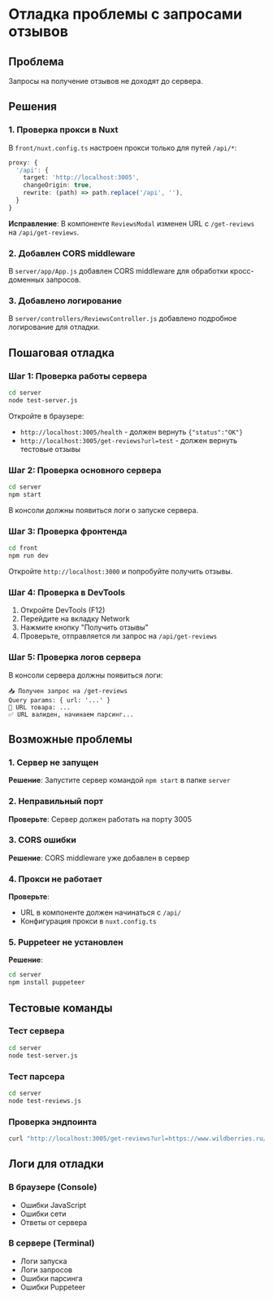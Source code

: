 # Отладка проблемы с запросами отзывов

## Проблема
Запросы на получение отзывов не доходят до сервера.

## Решения

### 1. Проверка прокси в Nuxt

В `front/nuxt.config.ts` настроен прокси только для путей `/api/*`:
```typescript
proxy: {
  '/api': {
    target: 'http://localhost:3005',
    changeOrigin: true,
    rewrite: (path) => path.replace('/api', ''),
  }
}
```

**Исправление**: В компоненте `ReviewsModal` изменен URL с `/get-reviews` на `/api/get-reviews`.

### 2. Добавлен CORS middleware

В `server/app/App.js` добавлен CORS middleware для обработки кросс-доменных запросов.

### 3. Добавлено логирование

В `server/controllers/ReviewsController.js` добавлено подробное логирование для отладки.

## Пошаговая отладка

### Шаг 1: Проверка работы сервера
```bash
cd server
node test-server.js
```

Откройте в браузере:
- `http://localhost:3005/health` - должен вернуть `{"status":"OK"}`
- `http://localhost:3005/get-reviews?url=test` - должен вернуть тестовые отзывы

### Шаг 2: Проверка основного сервера
```bash
cd server
npm start
```

В консоли должны появиться логи о запуске сервера.

### Шаг 3: Проверка фронтенда
```bash
cd front
npm run dev
```

Откройте `http://localhost:3000` и попробуйте получить отзывы.

### Шаг 4: Проверка в DevTools

1. Откройте DevTools (F12)
2. Перейдите на вкладку Network
3. Нажмите кнопку "Получить отзывы"
4. Проверьте, отправляется ли запрос на `/api/get-reviews`

### Шаг 5: Проверка логов сервера

В консоли сервера должны появиться логи:
```
📥 Получен запрос на /get-reviews
Query params: { url: '...' }
🔗 URL товара: ...
✅ URL валиден, начинаем парсинг...
```

## Возможные проблемы

### 1. Сервер не запущен
**Решение**: Запустите сервер командой `npm start` в папке `server`

### 2. Неправильный порт
**Проверьте**: Сервер должен работать на порту 3005

### 3. CORS ошибки
**Решение**: CORS middleware уже добавлен в сервер

### 4. Прокси не работает
**Проверьте**: 
- URL в компоненте должен начинаться с `/api/`
- Конфигурация прокси в `nuxt.config.ts`

### 5. Puppeteer не установлен
**Решение**: 
```bash
cd server
npm install puppeteer
```

## Тестовые команды

### Тест сервера
```bash
cd server
node test-server.js
```

### Тест парсера
```bash
cd server
node test-reviews.js
```

### Проверка эндпоинта
```bash
curl "http://localhost:3005/get-reviews?url=https://www.wildberries.ru/catalog/12345678/detail.aspx"
```

## Логи для отладки

### В браузере (Console)
- Ошибки JavaScript
- Ошибки сети
- Ответы от сервера

### В сервере (Terminal)
- Логи запуска
- Логи запросов
- Ошибки парсинга
- Ошибки Puppeteer
